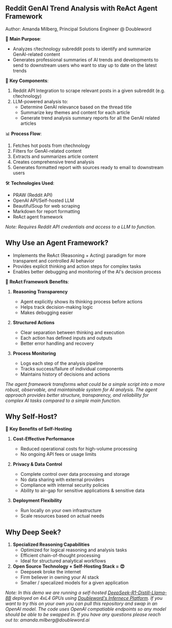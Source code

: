 ## Reddit GenAI Trend Analysis with ReAct Agent Framework

Author: Amanda Milberg, Principal Solutions Engineer @ Doubleword

🎯 **Main Purpose**:
- Analyzes r/technology subreddit posts to identify and summarize GenAI-related content
- Generates professional summaries of AI trends and developments to send to downstream users who want to stay up to date on the latest trends

🔑 **Key Components**:
1. Reddit API Integration to scrape relevant posts in a given subreddit (e.g. r/technology)
2. LLM-powered analysis to:
   - Determine GenAI relevance based on the thread title
   - Summarize key themes and content for each article
   - Generate trend analysis summary reports for all the GenAI related articles 

📊 **Process Flow**:
1. Fetches hot posts from r/technology 
2. Filters for GenAI-related content
3. Extracts and summarizes article content
4. Creates comprehensive trend analysis
5. Generates formatted report with sources ready to email to downstream users 

🛠️ **Technologies Used**:
- PRAW (Reddit API)
- OpenAI API/Self-hosted LLM
- BeautifulSoup for web scraping
- Markdown for report formatting
- ReAct agent framework

_Note: Requires Reddit API credentials and access to a LLM to function._

## Why Use an Agent Framework?
- Implements the ReAct (Reasoning + Acting) paradigm for more transparent and controlled AI behavior
- Provides explicit thinking and action steps for complex tasks
- Enables better debugging and monitoring of the AI's decision process

🧠 **ReAct Framework Benefits**:
1. **Reasoning Transparency**
   - Agent explicitly shows its thinking process before actions
   - Helps track decision-making logic
   - Makes debugging easier

2. **Structured Actions**
   - Clear separation between thinking and execution
   - Each action has defined inputs and outputs
   - Better error handling and recovery

3. **Process Monitoring**
   - Logs each step of the analysis pipeline
   - Tracks success/failure of individual components
   - Maintains history of decisions and actions

_The agent framework transforms what could be a simple script into a more robust, observable, and maintainable system for AI analysis. The agent approach provides better structure, transparency, and reliability for complex AI tasks compared to a simple main function._

## Why Self-Host?
🌟 **Key Benefits of Self-Hosting** 

1. **Cost-Effective Performance**
   - Reduced operational costs for high-volume processing
   - No ongoing API fees or usage limits

2. **Privacy & Data Control** 
   - Complete control over data processing and storage
   - No data sharing with external providers
   - Compliance with internal security policies
   - Ability to air-gap for sensitive applications & sensitive data 

3. **Deployment Flexibility**
   - Run locally on your own infrastructure
   - Scale resources based on actual needs

## Why Deep Seek?
1. **Specialized Reasoning Capabilities**
   - Optimized for logical reasoning and analysis tasks
   - Efficient chain-of-thought processing
   - Ideal for structured analytical workflows
2. **Open Source Technology + Self-Hosting Stack = 😍**  
   - Deepseek broke the internet 
   - Firm believer in owning your AI stack 
   - Smaller / specalized models for a given application  

_Note: In this demo we are running a self-hosted [DeepSeek-R1-Distill-Llama-8B](https://huggingface.co/deepseek-ai/DeepSeek-R1-Distill-Llama-8B) deployed on 4xL4 GPUs using [Doubleword's Infernece Platform](https://docs.doubleword.ai/). If you want to try this on your own you can pull this repository and swap in an OpenAI model. The code uses OpenAI compatiable endpoints so any model should be able to be swapped in. If you have any questions please reach out to: amanda.milberg@doubleword.ai_


